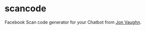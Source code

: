 # scancode

Facebook Scan code generator for your Chatbot from [Jon Vaughn](https://www.facebook.com/king.jon.vaughn).
